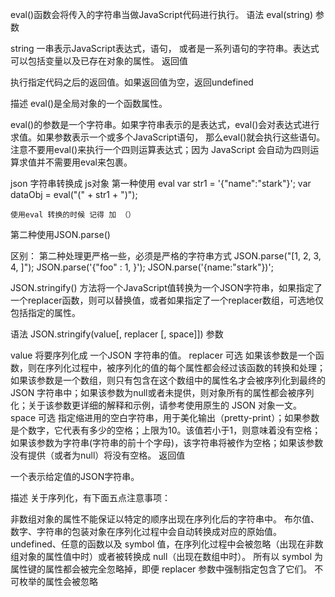 eval()函数会将传入的字符串当做JavaScript代码进行执行。
语法
eval(string)
参数

string
一串表示JavaScript表达式，语句， 或者是一系列语句的字符串。表达式可以包括变量以及已存在对象的属性。
返回值

执行指定代码之后的返回值。如果返回值为空，返回undefined

描述
eval()是全局对象的一个函数属性。

eval()的参数是一个字符串。如果字符串表示的是表达式，eval()会对表达式进行求值。如果参数表示一个或多个JavaScript语句， 那么eval()就会执行这些语句。注意不要用eval()来执行一个四则运算表达式；因为 JavaScript 会自动为四则运算求值并不需要用eval来包裹。


json 字符串转换成 js对象
第一种使用 eval 
    var str1 = '{"name":"stark"}';
    var dataObj = eval("(" + str1 + ")");

    使用eval 转换的时候 记得 加 （）

第二种使用JSON.parse()

区别：
第二种处理更严格一些，必须是严格的字符串方式 
JSON.parse("[1, 2, 3, 4, ]");
JSON.parse('{"foo" : 1, }');
JSON.parse('{name:"stark"})';


JSON.stringify() 方法将一个JavaScript值转换为一个JSON字符串，如果指定了一个replacer函数，则可以替换值，或者如果指定了一个replacer数组，可选地仅包括指定的属性。

语法
JSON.stringify(value[, replacer [, space]])
参数

value
将要序列化成 一个JSON 字符串的值。
replacer 可选
如果该参数是一个函数，则在序列化过程中，被序列化的值的每个属性都会经过该函数的转换和处理；如果该参数是一个数组，则只有包含在这个数组中的属性名才会被序列化到最终的 JSON 字符串中；如果该参数为null或者未提供，则对象所有的属性都会被序列化；关于该参数更详细的解释和示例，请参考使用原生的 JSON 对象一文。
space 可选
指定缩进用的空白字符串，用于美化输出（pretty-print）；如果参数是个数字，它代表有多少的空格；上限为10。该值若小于1，则意味着没有空格；如果该参数为字符串(字符串的前十个字母)，该字符串将被作为空格；如果该参数没有提供（或者为null）将没有空格。
返回值 

一个表示给定值的JSON字符串。

 

描述
关于序列化，有下面五点注意事项：

非数组对象的属性不能保证以特定的顺序出现在序列化后的字符串中。
布尔值、数字、字符串的包装对象在序列化过程中会自动转换成对应的原始值。
undefined、任意的函数以及 symbol 值，在序列化过程中会被忽略（出现在非数组对象的属性值中时）或者被转换成 null（出现在数组中时）。
所有以 symbol 为属性键的属性都会被完全忽略掉，即便 replacer 参数中强制指定包含了它们。
不可枚举的属性会被忽略